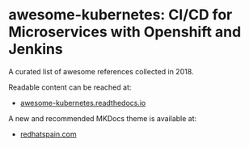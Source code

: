 # awesome-kubernetes: CI/CD for Microservices with Openshift and Jenkins
A curated list of awesome references collected in 2018.

Readable content can be reached at:
- [awesome-kubernetes.readthedocs.io](https://awesome-kubernetes.readthedocs.io)

A new and recommended MKDocs theme is available at:
- [redhatspain.com](https://redhatspain.com)


